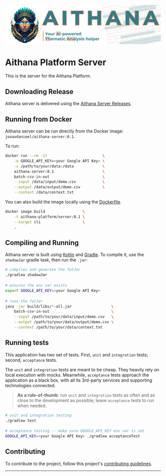 ![aithana logo][logo]

# Aithana Platform Server

This is the server for the Aithana Platform.

## Downloading Release

Aithana server is delivered using the [Aithana Server Releases][releases].

## Running from Docker

Aithana server can be run directly from the Docker image: `jooaodanieel/aithana-server:0.1`.

To run:

```bash
docker run --rm -it                         \
    -e GOOGLE_API_KEY=<your Google API Key> \
    -v /path/to/your/data:/data             \
    aithana-server:0.1                      \
    batch-csv-in-out                        \
    --input /data/input/demo.csv            \
    --output /data/output/demo.csv          \
    --context /data/context.txt
```

You can also build the image locally using the [Dockerfile][dockerfile].

```bash
docker image build                 \
    -t aithana-platform/server:0.1 \
    --target cli                   \
    .
```


## Compiling and Running

Aithana server is built using [Kotlin][kotlinlang] and [Gradle][gradle]. To compile it, use the `shadowJar` gradle task, then run the `.jar`:

```bash
# compiles and generate the fatJar
./gradlew shadowJar

# ensures the env var exists
export GOOGLE_API_KEY=<your Google API Key>

# runs the fatJar
java -jar build/libs/*-all.jar                  \
    batch-csv-in-out                            \
    --input /path/to/your/data/input/demo.csv   \
    --output /path/to/your/data/output/demo.csv \
    --context /path/to/your/data/context.txt
```

## Running tests

This application has two set of tests. First, `unit` and `integration` tests; second, `acceptance` tests.

The `unit` and `integration` tests are meant to be cheap. They heavily rely on local execution with mocks. Meanwhile, `acceptance` tests approach the application as a black box, with all its 3rd-party services and supporting technologies connected.

> **As a rule-of-thumb**: run `unit` and `integration` tests as often and as close to the development as possible; leave `acceptance` tests to run when needed.

```bash
# unit and integration testing
./gradlew test

# acceptance testing -- make sure GOOGLE_API_KEY env var is set
GOOGLE_API_KEY=<your Google API Key> ./gradlew acceptanceTest
```


## Contributing

To contribute to the project, follow this project's [contributing guidelines][contributing].

---

[logo]: ./aithana-banner.png
[releases]: https://github.com/aithana-platform/server/releases
[dockerfile]: ./Dockerfile
[kotlinlang]: https://kotlinlang.org
[gradle]: https://gradle.org
[contributing]: ./CONTRIBUTING.md
